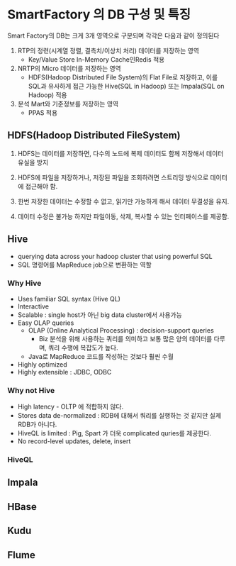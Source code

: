 # SmartFactory 의 DB 구성 및 특징

Smart Factory의 DB는 크게 3개 영역으로 구분되며 각각은 다음과 같이 정의된다
1. RTP의 정련(시계열 정렬, 결측치/이상치 처리) 데이터를 저장하는 영역
    - Key/Value Store In-Memory Cache인Redis 적용
2. NRTP의 Micro 데이터를 저장하는 영역
    - HDFS(Hadoop Distributed File System)의 Flat File로 저장하고, 이를 SQL과 유사하게 접근 가능한 Hive(SQL in Hadoop) 또는 Impala(SQL on Hadoop) 적용
3. 분석 Mart와 기준정보를 저장하는 영역
    - PPAS 적용

## HDFS(Hadoop Distributed FileSystem)
1. HDFS는 데이터를 저장하면, 다수의 노드에 복제 데이터도 함께 저장해서 데이터 유실을 방지

2. HDFS에 파일을 저장하거나, 저장된 파일을 조회하려면 스트리밍 방식으로 데이터에 접근해야 함.

3. 한번 저장한 데이터는 수정할 수 없고, 읽기만 가능하게 해서 데이터 무결성을 유지.

4. 데이터 수정은 불가능 하지만 파일이동, 삭제, 복사할 수 있는 인터페이스를 제공함.

## Hive
- querying data across your hadoop cluster that using powerful SQL
- SQL 명령어를 MapReduce job으로 변환하는 역할

### Why Hive
- Uses familiar SQL syntax (Hive QL)
- Interactive
- Scalable : single host가 아닌 big data cluster에서 사용가능
- Easy OLAP queries 
    - OLAP (Online Analytical Processing) : decision-support queries
        - Biz 분석을 위해 사용하는 쿼리를 의미하고 보통 많은 양의 데이터를 다루며, 쿼리 수행에 복잡도가 높다. 
    - Java로 MapReduce 코드를 작성하는 것보다 훨씬 수월
- Highly optimized
- Highly extensible : JDBC, ODBC

### Why not Hive
- High latency - OLTP 에 적합하지 않다. 
- Stores data de-normalized : RDB에 대해서 쿼리를 실행하는 것 같지만 실제 RDB가 아니다. 
- HiveQL is limited : Pig, Spart 가 더욱 complicated quries를 제공한다.
- No record-level updates, delete, insert

### HiveQL

## Impala

## HBase

## Kudu

## Flume
